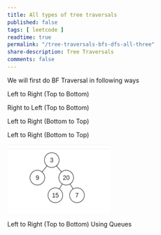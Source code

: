 ```yaml
---
title: All types of tree traversals 
published: false
tags: [ leetcode ]
readtime: true
permalink: "/tree-traversals-bfs-dfs-all-three"
share-description: Tree Traversals
comments: false
---
```


We will first do BF Traversal in following ways

Left to Right (Top to Bottom)

Right to Left (Top to Bottom)

Left to Right (Bottom to Top)

Left to Right (Bottom to Top)

![amar33](img/tree.png)  

Left to Right (Top to Bottom) Using Queues


